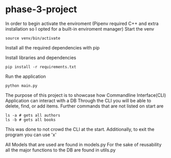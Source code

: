 # phase-3-project

In order to begin activate the enviroment
(Pipenv required C++ and extra installation so I opted for a built-in enviroment manager)
Start the venv
```commandline
source venv/bin/activate
```

Install all the required dependencies with pip

Install libraries and dependencies
```commandline
pip install -r requirements.txt
```

Run the application
```commandline
python main.py
```


The purpose of this project is to showcase how Commandline Interface(CLI) Application can interact with a DB
Through the CLI you will be able to delete, find, or add items.
Further commands that are not listed on start are
```
ls -a # gets all authors
ls -b # gets all books 
```

This was done to not crowd the CLI at the start.
Additionally, to exit the program you can use 'x'

All Models that are used are found in models.py
For the sake of reusability all the major functions to the DB are found in utils.py
